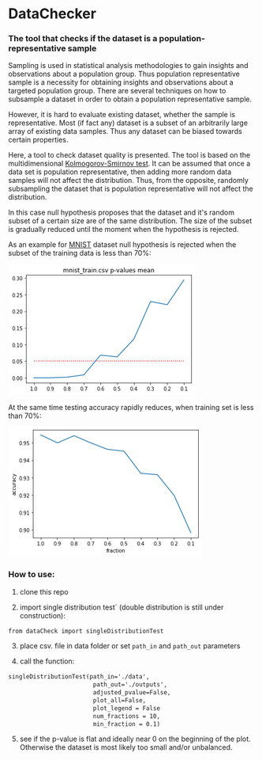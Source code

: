 # DataChecker

### The tool that checks if the dataset is a population-representative sample

Sampling is used in statistical analysis methodologies to gain insights and observations about a population group. Thus  population representative sample is a necessity for obtaining insights and observations about a targeted population group. There are several techniques on how to subsample a dataset in order to obtain a population representative sample.

However, it is hard to evaluate existing dataset, whether the sample is representative. Most (if fact any) dataset is a subset of an arbitrarily large array of existing data samples. Thus any dataset can be biased towards certain properties.

Here, a tool to check dataset quality is presented. The tool is based on the multidimensional [Kolmogorov-Smirnov test](https://link.springer.com/article/10.1007/BF02865912). It can be assumed that once a data set is population representative, then adding more random data samples will not affect the distribution. Thus, from the opposite, randomly subsampling the dataset that is population representative will not affect the distribution.

In this case null hypothesis proposes that the dataset and it's random subset of a certain size are of the same distribution.  The size of the subset is gradually reduced until the moment when the hypothesis is rejected.


As an example for [MNIST](http://yann.lecun.com/exdb/mnist/) dataset null hypothesis is rejected when the subset of the training data is less than 70%:

![image info](./figures/fraction_pval.png)

At the same time testing accuracy rapidly reduces, when training set is less than 70%:

![image info](./figures/fraction_accuracy.png)

### How to use:

1. clone this repo

2. import single distribution test` (double distribution is still under construction):

```
from dataCheck import singleDistributionTest
```

3. place csv. file in data folder or set `path_in` and `path_out` parameters

4. call the function:

```
singleDistributionTest(path_in='./data',
                        path_out='./outputs',
                        adjusted_pvalue=False,
                        plot_all=False,
                        plot_legend = False
                        num_fractions = 10,
                        min_fraction = 0.1)
```
                        
 5. see if the p-value is flat and ideally near 0 on the beginning of the plot. Otherwise the dataset is most likely too small and/or unbalanced.


